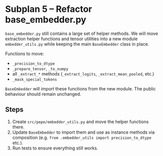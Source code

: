 # Subplan 5 – Refactor base_embedder.py

`base_embedder.py` still contains a large set of helper methods.  We will move extraction helper functions and tensor utilities into a new module `embedder_utils.py` while keeping the main `BaseEmbedder` class in place.

Functions to move:
- `_precision_to_dtype`
- `_prepare_tensor`, `_to_numpy`
- all `_extract_*` methods (`_extract_logits`, `_extract_mean_pooled`, etc.)
- `_mask_special_tokens`

`BaseEmbedder` will import these functions from the new module.  The public behaviour should remain unchanged.

## Steps
1. Create `src/pepe/embedder_utils.py` and move the helper functions there.
2. Update `BaseEmbedder` to import them and use as instance methods via composition (e.g. `from .embedder_utils import precision_to_dtype` etc.).
3. Run tests to ensure everything still works.
